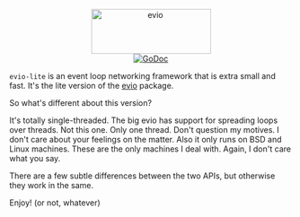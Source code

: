 <p align="center">
<img 
    src="logo.png" 
    width="213" height="80" border="0" alt="evio">
<br>
<a href="https://godoc.org/github.com/tidwall/evio-lite"><img src="https://img.shields.io/badge/api-reference-blue.svg?style=flat-square" alt="GoDoc"></a>
</p>

`evio-lite` is an event loop networking framework that is extra small and fast. It's the lite version of the [evio](https://github.com/tidwall/evio) package. 

So what's different about this version?

It's totally single-threaded. The big evio has support for spreading loops over threads. Not this one. Only one thread. Don't question my motives. I don't care about your feelings on the matter. Also it only runs on BSD and Linux machines. These are the only machines I deal with. Again, I don't care what you say.

There are a few subtle differences between the two APIs, but otherwise they work in the same. 

Enjoy! (or not, whatever)
